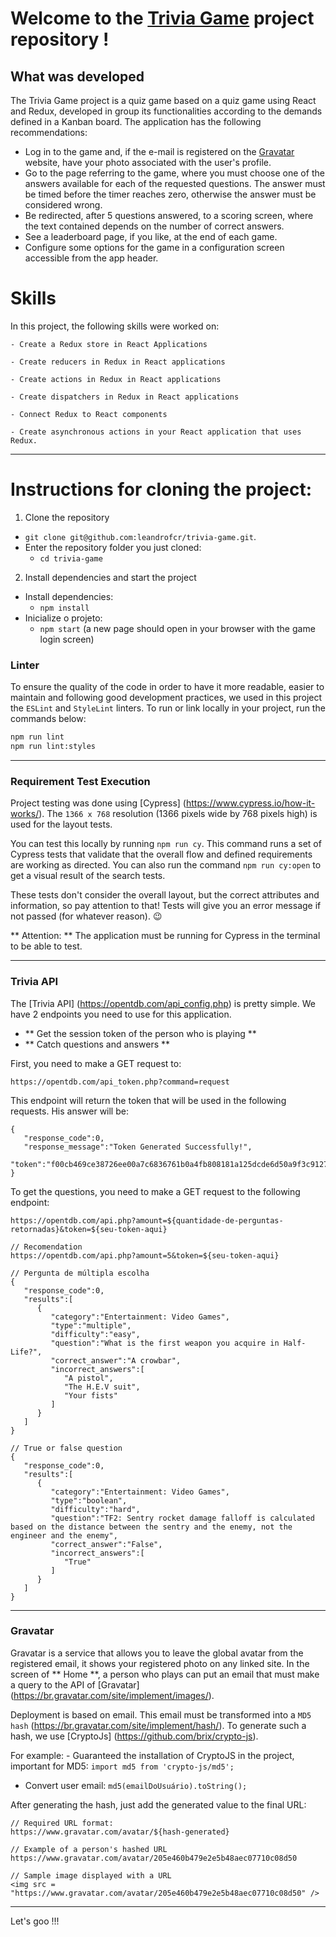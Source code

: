 # Welcome to the [Trivia Game](https://leandrofcr.github.io/trivia-game/) project repository !


## What was developed

The Trivia Game project is a quiz game based on a quiz game using React and Redux, developed in group its functionalities according to the demands defined in a Kanban board. The application has the following recommendations:

   - Log in to the game and, if the e-mail is registered on the [Gravatar](https://pt.gravatar.com/) website, have your photo associated with the user's profile.
   - Go to the page referring to the game, where you must choose one of the answers available for each of the requested questions. The answer must be timed before the timer reaches zero, otherwise the answer must be considered wrong.
   - Be redirected, after 5 questions answered, to a scoring screen, where the text contained depends on the number of correct answers.
   - See a leaderboard page, if you like, at the end of each game.
   - Configure some options for the game in a configuration screen accessible from the app header.


# Skills

In this project, the following skills were worked on:

    - Create a Redux store in React Applications

    - Create reducers in Redux in React applications

    - Create actions in Redux in React applications

    - Create dispatchers in Redux in React applications

    - Connect Redux to React components

    - Create asynchronous actions in your React application that uses Redux.

---


# Instructions for cloning the project:

1. Clone the repository
  * `git clone git@github.com:leandrofcr/trivia-game.git`.
  * Enter the repository folder you just cloned:
    * `cd trivia-game`


2. Install dependencies and start the project
  * Install dependencies:
    * `npm install`
  * Inicialize o projeto:
    * `npm start` (a new page should open in your browser with the game login screen)


### Linter

To ensure the quality of the code in order to have it more readable, easier to maintain and following good development practices, we used in this project the `ESLint` and `StyleLint` linters. To run or link locally in your project, run the commands below:

```bash
npm run lint
npm run lint:styles
```

---

### Requirement Test Execution

Project testing was done using [Cypress] (https://www.cypress.io/how-it-works/). The `1366 x 768` resolution (1366 pixels wide by 768 pixels high) is used for the layout tests.

You can test this locally by running `npm run cy`. This command runs a set of Cypress tests that validate that the overall flow and defined requirements are working as directed. You can also run the command `npm run cy:open` to get a visual result of the search tests.

These tests don't consider the overall layout, but the correct attributes and information, so pay attention to that! Tests will give you an error message if not passed (for whatever reason). 😉

** Attention: ** The application must be running for Cypress in the terminal to be able to test.

---

### Trivia API

The [Trivia API] (https://opentdb.com/api_config.php) is pretty simple. We have 2 endpoints you need to use for this application.

* ** Get the session token of the person who is playing **
* ** Catch questions and answers **

First, you need to make a GET request to:

```
https://opentdb.com/api_token.php?command=request
```

This endpoint will return the token that will be used in the following requests. His answer will be:

```
{
   "response_code":0,
   "response_message":"Token Generated Successfully!",
   "token":"f00cb469ce38726ee00a7c6836761b0a4fb808181a125dcde6d50a9f3c9127b6"
}
```

To get the questions, you need to make a GET request to the following endpoint:

```
https://opentdb.com/api.php?amount=${quantidade-de-perguntas-retornadas}&token=${seu-token-aqui}

// Recomendation
https://opentdb.com/api.php?amount=5&token=${seu-token-aqui}
```

```
// Pergunta de múltipla escolha
{
   "response_code":0,
   "results":[
      {
         "category":"Entertainment: Video Games",
         "type":"multiple",
         "difficulty":"easy",
         "question":"What is the first weapon you acquire in Half-Life?",
         "correct_answer":"A crowbar",
         "incorrect_answers":[
            "A pistol",
            "The H.E.V suit",
            "Your fists"
         ]
      }
   ]
}
```

```
// True or false question
{
   "response_code":0,
   "results":[
      {
         "category":"Entertainment: Video Games",
         "type":"boolean",
         "difficulty":"hard",
         "question":"TF2: Sentry rocket damage falloff is calculated based on the distance between the sentry and the enemy, not the engineer and the enemy",
         "correct_answer":"False",
         "incorrect_answers":[
            "True"
         ]
      }
   ]
}
```


---

### Gravatar

Gravatar is a service that allows you to leave the global avatar from the registered email, it shows your registered photo on any linked site. In the screen of ** Home **, a person who plays can put an email that must make a query to the API of [Gravatar] (https://br.gravatar.com/site/implement/images/).

Deployment is based on email. This email must be transformed into a `MD5 hash` (https://br.gravatar.com/site/implement/hash/). To generate such a hash, we use [CryptoJs] (https://github.com/brix/crypto-js).

For example:
    - Guaranteed the installation of CryptoJS in the project, important for MD5:
    `import md5 from 'crypto-js/md5';`

- Convert user email:
    `md5(emailDoUsuário).toString();`

After generating the hash, just add the generated value to the final URL:

```
// Required URL format:
https://www.gravatar.com/avatar/${hash-generated}

// Example of a person's hashed URL
https://www.gravatar.com/avatar/205e460b479e2e5b48aec07710c08d50

// Sample image displayed with a URL
<img src = "https://www.gravatar.com/avatar/205e460b479e2e5b48aec07710c08d50" />

```
---


Let's goo !!!
